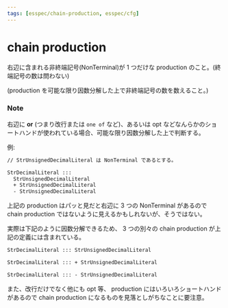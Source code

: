 ```yaml
---
tags: [esspec/chain-production, esspec/cfg]
---
```


# chain production

右辺に含まれる非終端記号(NonTerminal)が 1 つだけな production のこと。(終端記号の数は問わない)

(production を可能な限り因数分解した上で非終端記号の数を数えること。)

### Note

右辺に **or** (つまり改行または `one of` など)、あるいは opt などなんらかのショートハンドが使われている場合、可能な限り因数分解した上で判断する。

例:

```txt
// StrUnsignedDecimalLiteral は NonTerminal であるとする。

StrDecimalLiteral :::
  StrUnsignedDecimalLiteral
  + StrUnsignedDecimalLiteral
  - StrUnsignedDecimalLiteral
```

上記の production はパッと見だと右辺に 3 つの NonTerminal があるので chain production ではないように見えるかもしれないが、そうではない。

実際は下記のように因数分解できるため、 3 つの別々の chain production が上記の定義には含まれている。

```txt
StrDecimalLiteral ::: StrUnsignedDecimalLiteral

StrDecimalLiteral ::: + StrUnsignedDecimalLiteral

StrDecimalLiteral ::: - StrUnsignedDecimalLiteral
```

また、改行だけでなく他にも opt 等、 production にはいろいろショートハンドがあるので chain production になるものを見落としがちなことに要注意。
